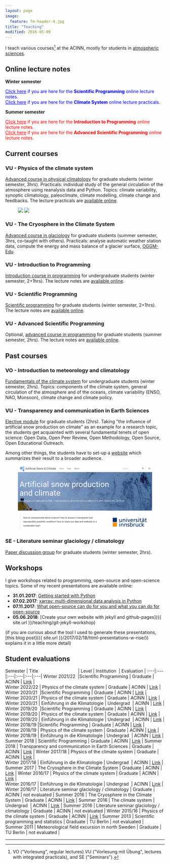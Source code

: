 ```yaml
---
layout: page
image:
  feature: fm-header-4.jpg
title: "Teaching"
modified: 2016-05-09
---
```


I teach various courses[^1] at the ACINN, mostly for students
in [atmospheric sciences](http://acinn.uibk.ac.at/education-imgi).

## Online lecture notes

**Winter semester**

<a href="http://fabienmaussion.info/scientific_programming"  style="color:blue"> Click here</a> <font color="blue">if you are here for the <b>Scientific Programming</b> online lecture notes.</font> <br>
<a href="https://fabienmaussion.info/climate_system"  style="color:blue"> Click here</a> <font color="blue">if you are here for the <b>Climate System</b> online lecture practicals.</font>

**Summer semester**

<a href="https://fabienmaussion.info/intro_to_programming"  style="color:red"> Click here</a> <font color="red">if you are here for the <b>Introduction to  Programming</b> online lecture notes.</font> <br>
<a href="https://fabienmaussion.info/advanced_programming"  style="color:red"> Click here</a> <font color="red">if you are here for the <b>Advanced Scientific Programming</b> online lecture notes.</font>

[^1]: VO ("Vorlesung", regular lectures) VU ("Vorlesung mit Übung", lectures with integrated practicals), and SE ("Seminars").

## Current courses

### VU - Physics of the climate system

[Advanced course in physical climatology](https://orawww.uibk.ac.at/public/lfuonline_lv.details?sem_id_in=15W&lvnr_id_in=707712)
for graduate students (winter semester, 3hrs). Practicals: individual
study of the general circulation of the atmosphere using reanalysis data and
Python.
Topics: climate variability, synoptic climatology, paleoclimate, climate modelling,
climate change and feedbacks.
The lecture practicals are [available online](http://fabienmaussion.info/climate_system/).

<figure class="half">
    <a href="/images/teaching/era-temp.jpg"><img src="/images/teaching/era-temp.jpg"></a>
    <a href="/images/teaching/era-ek.jpg"><img src="/images/teaching/era-ek.jpg"></a>
</figure>

### VU - The Cryosphere in the Climate System

[Advanced course in glaciology](https://orawww.uibk.ac.at/public/lfuonline_lv.details?sem_id_in=16S&lvnr_id_in=707711)
for graduate students (summer semester, 3hrs, co-taught with others).
Practicals: analyse automatic weather station data, compute the energy and mass
balance of a glacier surface, [OGGM-Edu](https://edu.oggm.org).

### VU - Introduction to Programming

[Introduction course in programming](https://lfuonline.uibk.ac.at/public/lfuonline_lv.details?sem_id_in=22S&lvnr_id_in=707638)
for undergraduate students (winter semester, 2+1hrs).
The lecture notes are [available online](http://fabienmaussion.info/intro_to_programming/).

### VU - Scientific Programming

[Scientific programming](https://orawww.uibk.ac.at/public/lfuonline_lv.details?sem_id_in=18S&lvnr_id_in=707716)
for graduate students (winter semester, 2+1hrs).
The lecture notes are [available online](http://fabienmaussion.info/scientific_programming/).

### VU - Advanced Scientific Programming

Optional, [advanced course in programming](https://lfuonline.uibk.ac.at/public/lfuonline_lv.details?sem_id_in=22S&lvnr_id_in=707833)
for graduate students (summer semester, 2hrs).
The lecture notes are [available online](http://fabienmaussion.info/advanced_programming/).

## Past courses

### VO - Introduction to meteorology and climatology

[Fundamentals of the climate system](https://orawww.uibk.ac.at/public/lfuonline_lv.details?sem_id_in=16W&lvnr_id_in=707606)
for undergraduate students (winter semester, 2hrs). Topics: components of the
climate system, general circulation of the atmosphere and of the oceans,
climate variability (ENSO, NAO, Monsoon), climate change and climate policy.

### VU - Transparency and communication in Earth Sciences

[Elective module](https://orawww.uibk.ac.at/public/lfuonline_lv.details?sem_id_in=18S&lvnr_id_in=707823)
for graduate students (2hrs). Taking "the influence of artificial snow production on climate" as an example for a research topic,
the students get acquainted with several
fundamental tenets of open science: Open Data, Open Peer Review, Open Methodology, Open Source, Open Educational Outreach.

Among other things, the students have to set-up a [website](https://transparency-lecture.github.io) which
summarizes their result to a broader audience.

<figure>
    <a href="https://transparency-lecture.github.io"><img src="/images/teaching/transp.jpg"></a>
</figure>

### SE - Literature seminar glaciology / climatology

[Paper discussion group](https://acinn-litsem.github.io/)
for graduate students (winter semester, 2hrs).


## Workshops

I give workshops related to programming, open-source and open-science
topics. Some of my recent presentations are available online:

- **31.01.2017**: [Getting started with Python](http://fabienmaussion.info/acinn_python_workshop/)
- **07.02.2017**: [xarray: multi-dimensional data analysis in Python](http://fabienmaussion.info/acinn_xarray_workshop)
- **07.11.2017**: [What open-source can do for you and what you can do for open-source](http://fabienmaussion.info/acinn_pres_os)
- **05.06.2018**: [Create your own website with jekyll and github-pages]({{ site.url }}/teaching/git-jekyll-workshop)

(if you are curious about the tool I used to generate these presentations,
[this blog post]({{ site.url }}/2017/02/18/html-presentations-w-rise/))
explains it in a little more detail)


## Student evaluations

Semester | Title&nbsp;&nbsp;&nbsp;&nbsp;&nbsp;&nbsp;&nbsp;&nbsp;&nbsp;&nbsp;&nbsp;&nbsp;&nbsp;&nbsp;&nbsp;&nbsp;&nbsp;&nbsp;&nbsp;&nbsp;&nbsp;&nbsp;&nbsp;&nbsp;&nbsp;&nbsp;&nbsp;&nbsp;&nbsp;&nbsp;&nbsp; | Level | Institution&nbsp; | Evaluation |
:---|:---|:---|:---|:---|:---|
Winter 2021/22&nbsp; |Scientific Programming | Graduate | ACINN | [<i class="fa fa-file-pdf-o" aria-hidden="true"></i> Link](/images/teaching/eval/2021WS_SciPro.pdf)  |  
Winter 2022/22 | Physics of the climate system | Graduate | ACINN | [<i class="fa fa-file-pdf-o" aria-hidden="true"></i> Link](/images/teaching/eval/2021WS_PhyClim.pdf)  |  
Winter 2020/21&nbsp; |Scientific Programming | Graduate | ACINN | [<i class="fa fa-file-pdf-o" aria-hidden="true"></i> Link](/images/teaching/eval/2020WS_SciPro.pdf)  |  
Winter 2020/21 | Physics of the climate system | Graduate | ACINN | [<i class="fa fa-file-pdf-o" aria-hidden="true"></i> Link](/images/teaching/eval/2020WS_PhyClim.pdf)  |  
Winter 2020/21 | Einführung in die Klimatologie | Undergrad&nbsp; | ACINN | [<i class="fa fa-file-pdf-o" aria-hidden="true"></i> Link](/images/teaching/eval/2020WS_EKlim.pdf) |
Winter 2019/20&nbsp; |Scientific Programming | Graduate | ACINN | [<i class="fa fa-file-pdf-o" aria-hidden="true"></i> Link](/images/teaching/eval/2019WS_SciPro.pdf)  |  
Winter 2019/20 | Physics of the climate system | Graduate | ACINN | [<i class="fa fa-file-pdf-o" aria-hidden="true"></i> Link](/images/teaching/eval/2019WS_PhyClim.pdf)  |  
Winter 2019/20 | Einführung in die Klimatologie | Undergrad&nbsp; | ACINN | [<i class="fa fa-file-pdf-o" aria-hidden="true"></i> Link](/images/teaching/eval/2019WS_EKlim.pdf) |
Winter 2018/19 |Scientific Programming | Graduate | ACINN | [<i class="fa fa-file-pdf-o" aria-hidden="true"></i> Link](/images/teaching/eval/2018WS_SciPro.pdf)  |  
Winter 2018/19 | Physics of the climate system | Graduate | ACINN | [<i class="fa fa-file-pdf-o" aria-hidden="true"></i> Link](/images/teaching/eval/2018WS_PhyClim.pdf)  |  
Winter 2018/19 | Einführung in die Klimatologie | Undergrad&nbsp; | ACINN | [<i class="fa fa-file-pdf-o" aria-hidden="true"></i> Link](/images/teaching/eval/2018WS_EKlim.pdf) |
Summer 2018 | Scientific Programming | Graduate | ACINN | [<i class="fa fa-file-pdf-o" aria-hidden="true"></i> Link](/images/teaching/eval/2018SS_SciPro.pdf) |
Summer 2018 | Transparency and communication in Earth Sciences | Graduate | ACINN | [<i class="fa fa-file-pdf-o" aria-hidden="true"></i> Link](/images/teaching/eval/2018SS_Transparency.pdf) |
Winter 2017/18 | Physics of the climate system | Graduate | ACINN | [<i class="fa fa-file-pdf-o" aria-hidden="true"></i> Link](/images/teaching/eval/2017WS_PhyClim.pdf) |  
Winter 2017/18 | Einführung in die Klimatologie | Undergrad&nbsp; | ACINN | [<i class="fa fa-file-pdf-o" aria-hidden="true"></i> Link](/images/teaching/eval/2017WS_EKlim.pdf) |
Summer 2017 | The Cryosphere in the Climate System | Graduate | ACINN | [<i class="fa fa-file-pdf-o" aria-hidden="true"></i> Link](/images/teaching/eval/2017SS_Cryo.pdf) |
Winter 2016/17 | Physics of the climate system | Graduate | ACINN | [<i class="fa fa-file-pdf-o" aria-hidden="true"></i> Link](/images/teaching/eval/2016WS_PhyClim.pdf) |  
Winter 2016/17 | Einführung in die Klimatologie | Undergrad&nbsp; | ACINN | [<i class="fa fa-file-pdf-o" aria-hidden="true"></i> Link](/images/teaching/eval/2016WS_EKlim.pdf) |  
Winter 2016/17 | Literature seminar glaciology / climatology | Graduate | ACINN | not evaluated |
Summer 2016 | The Cryosphere in the Climate System | Graduate | ACINN | [<i class="fa fa-file-pdf-o" aria-hidden="true"></i> Link](/images/teaching/eval/2016SS_Cryo.pdf) |
Summer 2016 | The climate system | Undergrad&nbsp; | ACINN | [<i class="fa fa-file-pdf-o" aria-hidden="true"></i> Link](/images/teaching/eval/2016SS_Klima.pdf) |
Summer 2016 | Literature seminar glaciology / climatology | Graduate | ACINN | not evaluated |
Winter 2015/16 | Physics of the climate system | Graduate | ACINN | [<i class="fa fa-file-pdf-o" aria-hidden="true"></i> Link](/images/teaching/eval/2015WS_PhyClim.pdf) |
Summer 2013 | Scientific programming and statistics | Graduate | TU Berlin | not evaluated |  
Summer 2011 | Meteorological field excursion in north Sweden | Graduate | TU Berlin | not evaluated |

<hr />
